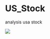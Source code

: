 # US_Stock
analysis usa stock


<img src="https://user-images.githubusercontent.com/38831314/94994283-97eb0e00-05d1-11eb-9f56-e32033eba58c.png">

